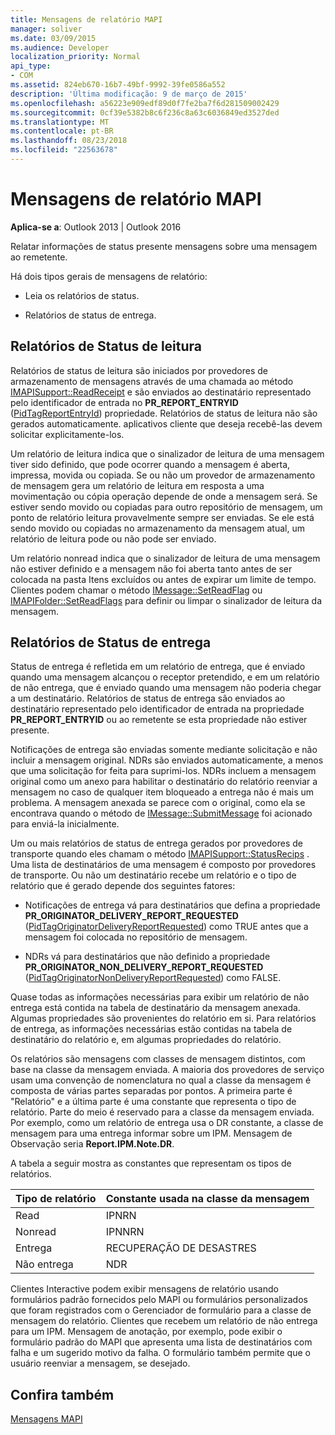 ```yaml
---
title: Mensagens de relatório MAPI
manager: soliver
ms.date: 03/09/2015
ms.audience: Developer
localization_priority: Normal
api_type:
- COM
ms.assetid: 824eb670-16b7-49bf-9992-39fe0586a552
description: 'Última modificação: 9 de março de 2015'
ms.openlocfilehash: a56223e909edf89d0f7fe2ba7f6d281509002429
ms.sourcegitcommit: 0cf39e5382b8c6f236c8a63c6036849ed3527ded
ms.translationtype: MT
ms.contentlocale: pt-BR
ms.lasthandoff: 08/23/2018
ms.locfileid: "22563678"
---
```

# <a name="mapi-report-messages"></a>Mensagens de relatório MAPI

  
  
**Aplica-se a**: Outlook 2013 | Outlook 2016 
  
Relatar informações de status presente mensagens sobre uma mensagem ao remetente.
  
Há dois tipos gerais de mensagens de relatório:
  
- Leia os relatórios de status.
    
- Relatórios de status de entrega.
    
## <a name="read-status-reports"></a>Relatórios de Status de leitura

Relatórios de status de leitura são iniciados por provedores de armazenamento de mensagens através de uma chamada ao método [IMAPISupport::ReadReceipt](imapisupport-readreceipt.md) e são enviados ao destinatário representado pelo identificador de entrada no **PR_REPORT_ENTRYID** ([PidTagReportEntryId](pidtagreportentryid-canonical-property.md)) propriedade. Relatórios de status de leitura não são gerados automaticamente. aplicativos cliente que deseja recebê-las devem solicitar explicitamente-los.
  
Um relatório de leitura indica que o sinalizador de leitura de uma mensagem tiver sido definido, que pode ocorrer quando a mensagem é aberta, impressa, movida ou copiada. Se ou não um provedor de armazenamento de mensagem gera um relatório de leitura em resposta a uma movimentação ou cópia operação depende de onde a mensagem será. Se estiver sendo movido ou copiadas para outro repositório de mensagem, um ponto de relatório leitura provavelmente sempre ser enviadas. Se ele está sendo movido ou copiadas no armazenamento da mensagem atual, um relatório de leitura pode ou não pode ser enviado. 
  
Um relatório nonread indica que o sinalizador de leitura de uma mensagem não estiver definido e a mensagem não foi aberta tanto antes de ser colocada na pasta Itens excluídos ou antes de expirar um limite de tempo. Clientes podem chamar o método [IMessage::SetReadFlag](imessage-setreadflag.md) ou [IMAPIFolder::SetReadFlags](imapifolder-setreadflags.md) para definir ou limpar o sinalizador de leitura da mensagem. 
  
## <a name="delivery-status-reports"></a>Relatórios de Status de entrega

Status de entrega é refletida em um relatório de entrega, que é enviado quando uma mensagem alcançou o receptor pretendido, e em um relatório de não entrega, que é enviado quando uma mensagem não poderia chegar a um destinatário. Relatórios de status de entrega são enviados ao destinatário representado pelo identificador de entrada na propriedade **PR_REPORT_ENTRYID** ou ao remetente se esta propriedade não estiver presente. 
  
Notificações de entrega são enviadas somente mediante solicitação e não incluir a mensagem original. NDRs são enviados automaticamente, a menos que uma solicitação for feita para suprimi-los. NDRs incluem a mensagem original como um anexo para habilitar o destinatário do relatório reenviar a mensagem no caso de qualquer item bloqueado a entrega não é mais um problema. A mensagem anexada se parece com o original, como ela se encontrava quando o método de [IMessage::SubmitMessage](imessage-submitmessage.md) foi acionado para enviá-la inicialmente. 
  
Um ou mais relatórios de status de entrega gerados por provedores de transporte quando eles chamam o método [IMAPISupport::StatusRecips](imapisupport-statusrecips.md) . Uma lista de destinatários de uma mensagem é composto por provedores de transporte. Ou não um destinatário recebe um relatório e o tipo de relatório que é gerado depende dos seguintes fatores: 
  
- Notificações de entrega vá para destinatários que defina a propriedade **PR_ORIGINATOR_DELIVERY_REPORT_REQUESTED** ([PidTagOriginatorDeliveryReportRequested](pidtagoriginatordeliveryreportrequested-canonical-property.md)) como TRUE antes que a mensagem foi colocada no repositório de mensagem.
    
- NDRs vá para destinatários que não definido a propriedade **PR_ORIGINATOR_NON_DELIVERY_REPORT_REQUESTED** ([PidTagOriginatorNonDeliveryReportRequested](pidtagoriginatornondeliveryreportrequested-canonical-property.md)) como FALSE. 
    
Quase todas as informações necessárias para exibir um relatório de não entrega está contida na tabela de destinatário da mensagem anexada. Algumas propriedades são provenientes do relatório em si. Para relatórios de entrega, as informações necessárias estão contidas na tabela de destinatário do relatório e, em algumas propriedades do relatório. 
  
Os relatórios são mensagens com classes de mensagem distintos, com base na classe da mensagem enviada. A maioria dos provedores de serviço usam uma convenção de nomenclatura no qual a classe da mensagem é composta de várias partes separadas por pontos. A primeira parte é "Relatório" e a última parte é uma constante que representa o tipo de relatório. Parte do meio é reservado para a classe da mensagem enviada. Por exemplo, como um relatório de entrega usa o DR constante, a classe de mensagem para uma entrega informar sobre um IPM. Mensagem de Observação seria **Report.IPM.Note.DR**.
  
A tabela a seguir mostra as constantes que representam os tipos de relatórios.
  
|**Tipo de relatório**|**Constante usada na classe da mensagem**|
|:-----|:-----|
|Read  <br/> |IPNRN  <br/> |
|Nonread  <br/> |IPNNRN  <br/> |
|Entrega  <br/> |RECUPERAÇÃO DE DESASTRES  <br/> |
|Não entrega  <br/> |NDR  <br/> |
   
Clientes Interactive podem exibir mensagens de relatório usando formulários padrão fornecidos pelo MAPI ou formulários personalizados que foram registrados com o Gerenciador de formulário para a classe de mensagem do relatório. Clientes que recebem um relatório de não entrega para um IPM. Mensagem de anotação, por exemplo, pode exibir o formulário padrão do MAPI que apresenta uma lista de destinatários com falha e um sugerido motivo da falha. O formulário também permite que o usuário reenviar a mensagem, se desejado. 
  
## <a name="see-also"></a>Confira também



[Mensagens MAPI](mapi-messages.md)

